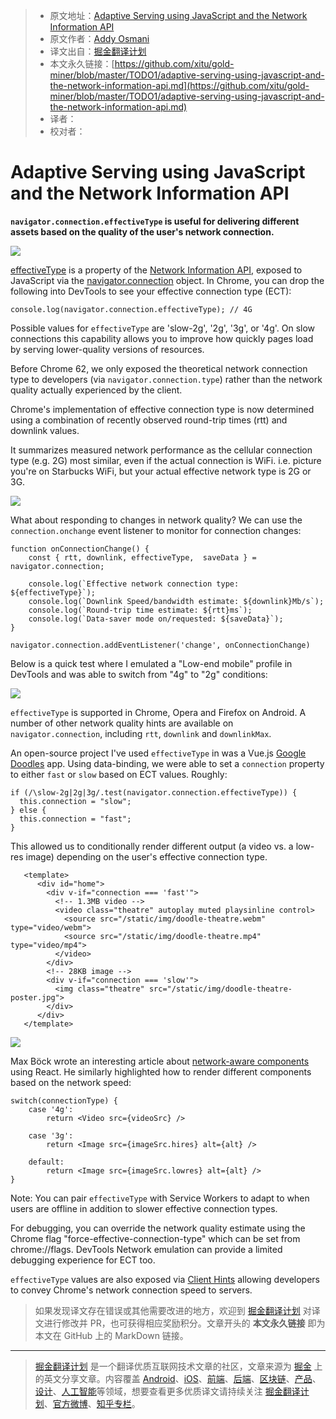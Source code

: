 > * 原文地址：[Adaptive Serving using JavaScript and the Network Information API](https://dev.to/addyosmani/adaptive-serving-using-javascript-and-the-network-information-api-331p)
> * 原文作者：[Addy Osmani](https://dev.to/addyosmani)
> * 译文出自：[掘金翻译计划](https://github.com/xitu/gold-miner)
> * 本文永久链接：[https://github.com/xitu/gold-miner/blob/master/TODO1/adaptive-serving-using-javascript-and-the-network-information-api.md](https://github.com/xitu/gold-miner/blob/master/TODO1/adaptive-serving-using-javascript-and-the-network-information-api.md)
> * 译者：
> * 校对者：

# Adaptive Serving using JavaScript and the Network Information API

**`navigator.connection.effectiveType` is useful for delivering different assets based on the quality of the user's network connection.**

[![](https://res.cloudinary.com/practicaldev/image/fetch/s--Ktkd6j7d--/c_limit%2Cf_auto%2Cfl_progressive%2Cq_auto%2Cw_880/https://thepracticaldev.s3.amazonaws.com/i/4z66d75fid8fje27lp2y.png)](https://res.cloudinary.com/practicaldev/image/fetch/s--Ktkd6j7d--/c_limit%2Cf_auto%2Cfl_progressive%2Cq_auto%2Cw_880/https://thepracticaldev.s3.amazonaws.com/i/4z66d75fid8fje27lp2y.png)

[effectiveType](https://developer.mozilla.org/en-US/docs/Web/API/NetworkInformation/effectiveType) is a property of the [Network Information API](http://w3c.github.io/netinfo/), exposed to JavaScript via the [navigator.connection](https://developer.mozilla.org/en-US/docs/Web/API/Navigator/connection) object. In Chrome, you can drop the following into DevTools to see your effective connection type (ECT):

```
console.log(navigator.connection.effectiveType); // 4G
```

Possible values for `effectiveType` are 'slow-2g', '2g', '3g', or '4g'. On slow connections this capability allows you to improve how quickly pages load by serving lower-quality versions of resources.

Before Chrome 62, we only exposed the theoretical network connection type to developers (via `navigator.connection.type`) rather than the network quality actually experienced by the client.

Chrome's implementation of effective connection type is now determined using a combination of recently observed round-trip times (rtt) and downlink values.

It summarizes measured network performance as the cellular connection type (e.g. 2G) most similar, even if the actual connection is WiFi. i.e. picture you're on Starbucks WiFi, but your actual effective network type is 2G or 3G.

[![](https://res.cloudinary.com/practicaldev/image/fetch/s--T54UF-7H--/c_limit%2Cf_auto%2Cfl_progressive%2Cq_auto%2Cw_880/https://thepracticaldev.s3.amazonaws.com/i/wqeuhx12frs3k126bmrv.png)](https://res.cloudinary.com/practicaldev/image/fetch/s--T54UF-7H--/c_limit%2Cf_auto%2Cfl_progressive%2Cq_auto%2Cw_880/https://thepracticaldev.s3.amazonaws.com/i/wqeuhx12frs3k126bmrv.png)

What about responding to changes in network quality? We can use the `connection.onchange` event listener to monitor for connection changes:

```
function onConnectionChange() {
    const { rtt, downlink, effectiveType,  saveData } = navigator.connection;

    console.log(`Effective network connection type: ${effectiveType}`);
    console.log(`Downlink Speed/bandwidth estimate: ${downlink}Mb/s`);
    console.log(`Round-trip time estimate: ${rtt}ms`);
    console.log(`Data-saver mode on/requested: ${saveData}`);
}

navigator.connection.addEventListener('change', onConnectionChange)
```

Below is a quick test where I emulated a "Low-end mobile" profile in DevTools and was able to switch from "4g" to "2g" conditions:

[![](https://res.cloudinary.com/practicaldev/image/fetch/s--gdIz0VyD--/c_limit%2Cf_auto%2Cfl_progressive%2Cq_auto%2Cw_880/https://thepracticaldev.s3.amazonaws.com/i/t9zadl65erjhll14zbcp.png)](https://res.cloudinary.com/practicaldev/image/fetch/s--gdIz0VyD--/c_limit%2Cf_auto%2Cfl_progressive%2Cq_auto%2Cw_880/https://thepracticaldev.s3.amazonaws.com/i/t9zadl65erjhll14zbcp.png)

`effectiveType` is supported in Chrome, Opera and Firefox on Android. A number of other network quality hints are available on `navigator.connection`, including `rtt`, `downlink` and `downlinkMax`.

An open-source project I've used `effectiveType` in was a Vue.js [Google Doodles](https://oodle-demo.firebaseapp.com) app. Using data-binding, we were able to set a `connection` property to either `fast` or `slow` based on ECT values. Roughly:

```
if (/\slow-2g|2g|3g/.test(navigator.connection.effectiveType)) {
  this.connection = "slow";
} else {
  this.connection = "fast";
}
```

This allowed us to conditionally render different output (a video vs. a low-res image) depending on the user's effective connection type.

```
   <template>
      <div id="home">
        <div v-if="connection === 'fast'">
          <!-- 1.3MB video -->
          <video class="theatre" autoplay muted playsinline control>
            <source src="/static/img/doodle-theatre.webm" type="video/webm">
            <source src="/static/img/doodle-theatre.mp4" type="video/mp4">
          </video>
        </div>
        <!-- 28KB image -->
        <div v-if="connection === 'slow'">
          <img class="theatre" src="/static/img/doodle-theatre-poster.jpg">
        </div>
      </div>
   </template>
```

[![](https://res.cloudinary.com/practicaldev/image/fetch/s--_tvmKtK---/c_limit%2Cf_auto%2Cfl_progressive%2Cq_auto%2Cw_880/https://thepracticaldev.s3.amazonaws.com/i/8jukzhdu62nbghw0cfx3.png)](https://res.cloudinary.com/practicaldev/image/fetch/s--_tvmKtK---/c_limit%2Cf_auto%2Cfl_progressive%2Cq_auto%2Cw_880/https://thepracticaldev.s3.amazonaws.com/i/8jukzhdu62nbghw0cfx3.png)

Max Böck wrote an interesting article about [network-aware components](https://mxb.at/blog/connection-aware-components/) using React. He similarly highlighted how to render different components based on the network speed:

```
switch(connectionType) {
    case '4g':
        return <Video src={videoSrc} />

    case '3g':
        return <Image src={imageSrc.hires} alt={alt} />

    default:
        return <Image src={imageSrc.lowres} alt={alt} />
}
```

Note: You can pair `effectiveType` with Service Workers to adapt to when users are offline in addition to slower effective connection types.

For debugging, you can override the network quality estimate using the Chrome flag "force-effective-connection-type" which can be set from chrome://flags. DevTools Network emulation can provide a limited debugging experience for ECT too.

`effectiveType` values are also exposed via [Client Hints](https://www.chromestatus.com/features/5407907378102272) allowing developers to convey Chrome's network connection speed to servers.

> 如果发现译文存在错误或其他需要改进的地方，欢迎到 [掘金翻译计划](https://github.com/xitu/gold-miner) 对译文进行修改并 PR，也可获得相应奖励积分。文章开头的 **本文永久链接** 即为本文在 GitHub 上的 MarkDown 链接。


---

> [掘金翻译计划](https://github.com/xitu/gold-miner) 是一个翻译优质互联网技术文章的社区，文章来源为 [掘金](https://juejin.im) 上的英文分享文章。内容覆盖 [Android](https://github.com/xitu/gold-miner#android)、[iOS](https://github.com/xitu/gold-miner#ios)、[前端](https://github.com/xitu/gold-miner#前端)、[后端](https://github.com/xitu/gold-miner#后端)、[区块链](https://github.com/xitu/gold-miner#区块链)、[产品](https://github.com/xitu/gold-miner#产品)、[设计](https://github.com/xitu/gold-miner#设计)、[人工智能](https://github.com/xitu/gold-miner#人工智能)等领域，想要查看更多优质译文请持续关注 [掘金翻译计划](https://github.com/xitu/gold-miner)、[官方微博](http://weibo.com/juejinfanyi)、[知乎专栏](https://zhuanlan.zhihu.com/juejinfanyi)。

